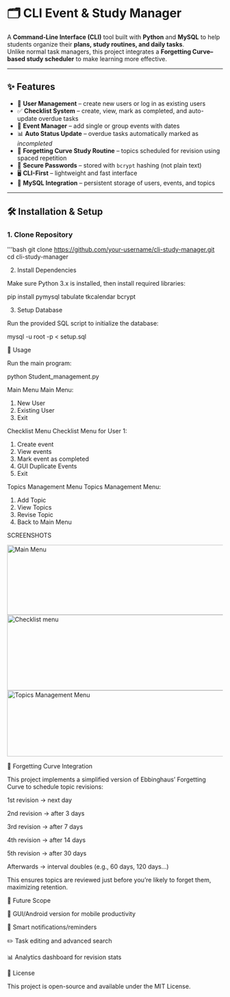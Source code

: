 
# 🗂️ CLI Event & Study Manager

A **Command-Line Interface (CLI)** tool built with **Python** and **MySQL** to help students organize their **plans, study routines, and daily tasks**.  
Unlike normal task managers, this project integrates a **Forgetting Curve–based study scheduler** to make learning more effective.

---

## ✨ Features

- 👤 **User Management** – create new users or log in as existing users  
- ✅ **Checklist System** – create, view, mark as completed, and auto-update overdue tasks  
- 📅 **Event Manager** – add single or group events with dates  
- 📊 **Auto Status Update** – overdue tasks automatically marked as *incompleted*  
- 🧠 **Forgetting Curve Study Routine** – topics scheduled for revision using spaced repetition  
- 🔐 **Secure Passwords** – stored with `bcrypt` hashing (not plain text)  
- 🖥️ **CLI-First** – lightweight and fast interface  
- 💾 **MySQL Integration** – persistent storage of users, events, and topics  

---

## 🛠️ Installation & Setup

### 1. Clone Repository
'''bash
git clone https://github.com/your-username/cli-study-manager.git
cd cli-study-manager

2. Install Dependencies

Make sure Python 3.x is installed, then install required libraries:

pip install pymysql tabulate tkcalendar bcrypt

3. Setup Database

Run the provided SQL script to initialize the database:

mysql -u root -p < setup.sql


🚀 Usage

Run the main program:

python Student_management.py

Main Menu
Main Menu:
1. New User
2. Existing User
3. Exit

Checklist Menu
Checklist Menu for User 1:
1. Create event
2. View events
3. Mark event as completed
4. GUI Duplicate Events
5. Exit

Topics Management Menu
Topics Management Menu:
1. Add Topic
2. View Topics
3. Revise Topic
4. Back to Main Menu


SCREENSHOTS

<img width="1540" height="163" alt="Main Menu" src="https://github.com/user-attachments/assets/d1440fac-16ef-47a8-bfa8-2f6bdabdab4e" />
<img width="1366" height="176" alt="Checklist menu" src="https://github.com/user-attachments/assets/078c6492-ddc2-417d-af41-0ef85959922b" />
<img width="1366" height="154" alt="Topics Management Menu" src="https://github.com/user-attachments/assets/ce763ecb-187a-48da-a824-d907dd7ab125" />


🧠 Forgetting Curve Integration

This project implements a simplified version of Ebbinghaus’ Forgetting Curve to schedule topic revisions:

1st revision → next day

2nd revision → after 3 days

3rd revision → after 7 days

4th revision → after 14 days

5th revision → after 30 days

Afterwards → interval doubles (e.g., 60 days, 120 days…)

This ensures topics are reviewed just before you’re likely to forget them, maximizing retention.

🚧 Future Scope

📱 GUI/Android version for mobile productivity

🔔 Smart notifications/reminders

✏️ Task editing and advanced search

📊 Analytics dashboard for revision stats

📜 License

This project is open-source and available under the MIT License.


